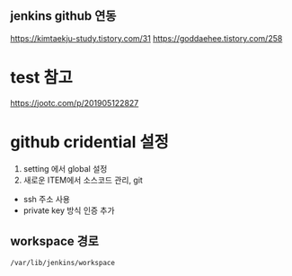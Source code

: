 ## jenkins github 연동
https://kimtaekju-study.tistory.com/31
https://goddaehee.tistory.com/258

# test 참고
https://jootc.com/p/201905122827

# github cridential 설정
1) setting 에서 global 설정
2) 새로운 ITEM에서 소스코드 관리, git
- ssh 주소 사용
- private key 방식 인증 추가

## workspace 경로
```
/var/lib/jenkins/workspace
```
